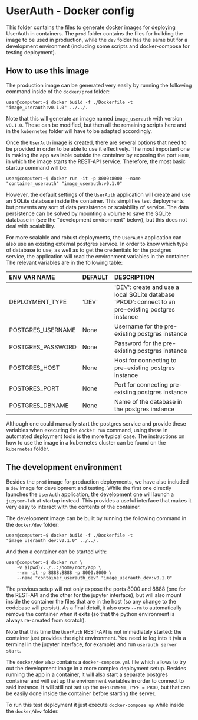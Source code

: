 # UserAuth - Docker config

This folder contains the files to generate docker images for deploying UserAuth in containers.
The `prod` folder contains the files for building the image to be used in production, while the `dev` folder has the same but for a development environment (including some scripts and docker-compose for testing deployment).

## How to use this image

The production image can be generated very easily by running the following command inside of the `docker/prod` folder:

```console
user@computer:~$ docker build -f ./Dockerfile -t "image_userauth:v0.1.0" ../../.
```

Note that this will generate an image named `image_userauth` with version `v0.1.0`.
These can be modified, but then all the remaining scripts here and in the `kubernetes` folder will have to be adapted accordingly.

Once the `UserAuth` image is created, there are several options that need to be provided in order to be able to use it effectively.
The most important one is making the app available outside the container by exposing the port `8000`, in which the image starts the REST-API service.
Therefore, the most basic startup command will be:

```console
user@computer:~$ docker run -it -p 8000:8000 --name "container_userauth" "image_userauth:v0.1.0"
```

However, the default settings of the `UserAuth` application will create and use an SQLite database inside the container.
This simplifies test deployments but prevents any sort of data persistence or scalability of service.
The data persistence can be solved by mounting a volume to save the SQLite database in (see the "development environment" below), but this does not deal with scalability.

For more scalable and robust deployments, the `UserAuth` application can also use an existing external postgres service.
In order to know which type of database to use, as well as to get the credentials for the postgres service, the application will read the environment variables in the container.
The relevant variables are in the following table:

| ENV VAR NAME      | DEFAULT | DESCRIPTION |
| :---------------- | :------ | :---------- |
| DEPLOYMENT_TYPE   |  'DEV'  | 'DEV': create and use a local SQLite database<br> 'PROD': connect to an pre-existing postgres instance|
| POSTGRES_USERNAME |  None   | Username for the pre-existing postgres instance |
| POSTGRES_PASSWORD |  None   | Password for the pre-existing postgres instance |
| POSTGRES_HOST     |  None   | Host for connecting to pre-existing postgres instance |
| POSTGRES_PORT     |  None   | Port for connecting pre-existing postgres instance |
| POSTGRES_DBNAME   |  None   | Name of the database in the postgres instance |

Although one could manually start the postgres service and provide these variables when executing the `docker run` command, using these in automated deployment tools is the more typical case.
The instructions on how to use the image in a kubernetes cluster can be found on the `kubernetes` folder.

## The development environment

Besides the `prod` image for production deployments, we have also included a `dev` image for development and testing.
While the first one directly launches the `UserAuth` application, the development one will launch a `jupyter-lab` at startup instead.
This provides a useful interface that makes it very easy to interact with the contents of the container.

The development image can be built by running the following command in the `docker/dev` folder:

```console
user@computer:~$ docker build -f ./Dockerfile -t "image_userauth_dev:v0.1.0" ../../.
```

And then a container can be started with:

```console
user@computer:~$ docker run \
    -v $(pwd)/../..:/home/root/app \
    --rm -it -p 8888:8888 -p 8000:8000 \
    --name "container_userauth_dev" "image_userauth_dev:v0.1.0"
```

The previous setup will not only expose the ports 8000 and 8888 (one for the REST-API and the other for the jupyter interface), but will also mount inside the container the files that are in the host (so any change to the codebase will persist).
As a final detail, it also uses `--rm` to automatically remove the container when it exits (so that the python environment is always re-created from scratch).

Note that this time the `UserAuth` REST-API is not immediately started: the container just provides the right environment.
You need to log into it (via a terminal in the jupyter interface, for example) and run `userauth server start`.

The `docker/dev` also contains a `docker-compose.yml` file which allows to try out the development image in a more complex deployment setup.
Besides running the app in a container, it will also start a separate postgres container and will set up the environment variables in order to connect to said instance.
It will still not set up the `DEPLOYMENT_TYPE = PROD`, but that can be easily done inside the container before starting the server.

To run this test deployment it just execute `docker-compose up` while inside the `docker/dev` folder.

